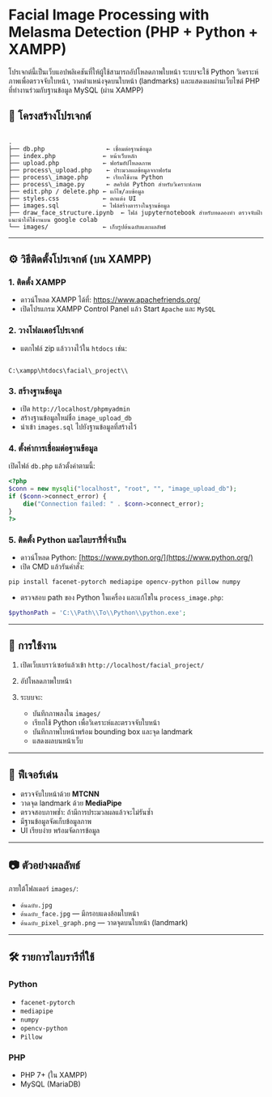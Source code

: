 # Facial Image Processing with Melasma Detection (PHP + Python + XAMPP)

โปรเจกต์นี้เป็นเว็บแอปพลิเคชันที่ให้ผู้ใช้สามารถอัปโหลดภาพใบหน้า ระบบจะใช้ Python วิเคราะห์ภาพเพื่อตรวจจับใบหน้า, วาดตำแหน่งจุดบนใบหน้า (landmarks) และแสดงผลผ่านเว็บไซต์ PHP ที่ทำงานร่วมกับฐานข้อมูล MySQL (ผ่าน XAMPP)


## 📂 โครงสร้างโปรเจกต์

```

.
├── db.php                 ← เชื่อมต่อฐานข้อมูล
├── index.php             ← หน้าเว็บหลัก
├── upload.php            ← ฟอร์มอัปโหลดภาพ
├── process\_upload.php    ← ประมวลผลข้อมูลจากฟอร์ม
├── process\_image.php     ← เรียกใช้งาน Python
├── process\_image.py      ← สคริปต์ Python สำหรับวิเคราะห์ภาพ
├── edit.php / delete.php ← แก้ไข/ลบข้อมูล
├── styles.css            ← ตกแต่ง UI
├── images.sql            ← ไฟล์สร้างตารางในฐานข้อมูล
├── draw_face_structure.ipynb  ← ไฟล์ jupyternotebook สำหรับทดลองทำ ตรวจจับฝ้าแนะนำให้ใช้งานบน google colab
└── images/               ← เก็บรูปต้นฉบับและผลลัพธ์

```

---

## ⚙️ วิธีติดตั้งโปรเจกต์ (บน XAMPP)

### 1. ติดตั้ง XAMPP
- ดาวน์โหลด XAMPP ได้ที่: https://www.apachefriends.org/
- เปิดโปรแกรม XAMPP Control Panel แล้ว Start `Apache` และ `MySQL`

### 2. วางโฟลเดอร์โปรเจกต์
- แตกไฟล์ zip แล้ววางไว้ใน `htdocs` เช่น:
```

C:\xampp\htdocs\facial\_project\\

````

### 3. สร้างฐานข้อมูล
- เปิด `http://localhost/phpmyadmin`
- สร้างฐานข้อมูลใหม่ชื่อ `image_upload_db`
- นำเข้า `images.sql` ไปยังฐานข้อมูลที่สร้างไว้

### 4. ตั้งค่าการเชื่อมต่อฐานข้อมูล
เปิดไฟล์ `db.php` แล้วตั้งค่าตามนี้:
```php
<?php
$conn = new mysqli("localhost", "root", "", "image_upload_db");
if ($conn->connect_error) {
    die("Connection failed: " . $conn->connect_error);
}
?>
````

### 5. ติดตั้ง Python และไลบรารีที่จำเป็น

* ดาวน์โหลด Python: [https://www.python.org/](https://www.python.org/)
* เปิด CMD แล้วรันคำสั่ง:

```bash
pip install facenet-pytorch mediapipe opencv-python pillow numpy
```

* ตรวจสอบ path ของ Python ในเครื่อง และแก้ไขใน `process_image.php`:

```php
$pythonPath = 'C:\\Path\\To\\Python\\python.exe';
```

---

## 🚀 การใช้งาน

1. เปิดเว็บเบราว์เซอร์แล้วเข้า `http://localhost/facial_project/`
2. อัปโหลดภาพใบหน้า
3. ระบบจะ:

   * บันทึกภาพลงใน `images/`
   * เรียกใช้ Python เพื่อวิเคราะห์และตรวจจับใบหน้า
   * บันทึกภาพใบหน้าพร้อม bounding box และจุด landmark
   * แสดงผลบนหน้าเว็บ

---

## 📌 ฟีเจอร์เด่น

* ตรวจจับใบหน้าด้วย **MTCNN**
* วาดจุด landmark ด้วย **MediaPipe**
* ตรวจสอบภาพซ้ำ: ถ้ามีการประมวลผลแล้วจะไม่รันซ้ำ
* มีฐานข้อมูลจัดเก็บข้อมูลภาพ
* UI เรียบง่าย พร้อมจัดการข้อมูล

---

## 📷 ตัวอย่างผลลัพธ์

ภายใต้โฟลเดอร์ `images/`:

* `ต้นฉบับ.jpg`
* `ต้นฉบับ_face.jpg` — มีกรอบแดงล้อมใบหน้า
* `ต้นฉบับ_pixel_graph.png` — วาดจุดบนใบหน้า (landmark)

---

## 🛠 รายการไลบรารีที่ใช้

### Python

* `facenet-pytorch`
* `mediapipe`
* `numpy`
* `opencv-python`
* `Pillow`

### PHP

* PHP 7+ (ใน XAMPP)
* MySQL (MariaDB)


